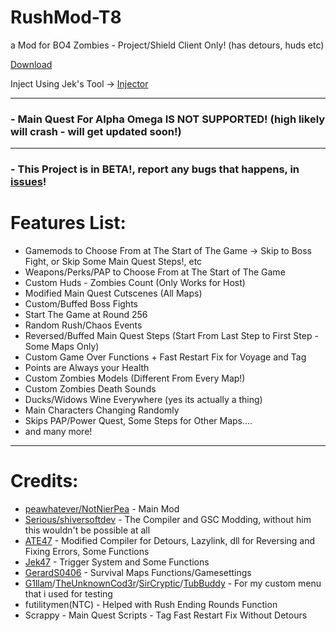 # RushMod-T8
a Mod for BO4 Zombies - Project/Shield Client Only! (has detours, huds etc)

[Download](https://github.com/NotNierPea/RushMod-T8/releases/tag/Releases)

Inject Using Jek's Tool -> [Injector](https://github.com/Jek47/BO4-GSC-Mods/tree/main/Tools/PC)

------------------

### - Main Quest For Alpha Omega IS NOT SUPPORTED! (high likely will crash - will get updated soon!)

------------------

### - This Project is in BETA!, report any bugs that happens, in [issues](https://github.com/NotNierPea/RushMod-T8/issues)!

# Features List:

- Gamemods to Choose From at The Start of The Game -> Skip to Boss Fight, or Skip Some Main Quest Steps!, etc
- Weapons/Perks/PAP to Choose From at The Start of The Game
- Custom Huds - Zombies Count (Only Works for Host)
- Modified Main Quest Cutscenes (All Maps)
- Custom/Buffed Boss Fights
- Start The Game at Round 256
- Random Rush/Chaos Events
- Reversed/Buffed Main Quest Steps (Start From Last Step to First Step - Some Maps Only)
- Custom Game Over Functions + Fast Restart Fix for Voyage and Tag
- Points are Always your Health
- Custom Zombies Models (Different From Every Map!)
- Custom Zombies Death Sounds
- Ducks/Widows Wine Everywhere (yes its actually a thing)
- Main Characters Changing Randomly
- Skips PAP/Power Quest, Some Steps for Other Maps....
- and many more!

------------------

# Credits:
- [peawhatever/NotNierPea](https://github.com/NotNierPea) - Main Mod
- [Serious/shiversoftdev](https://www.github.com/shiversoftdev) - The Compiler and GSC Modding, without him this wouldn't be possible at all
- [ATE47](https://github.com/ate47) - Modified Compiler for Detours, Lazylink, dll for Reversing and Fixing Errors, Some Functions
- [Jek47](https://github.com/Jek47) - Trigger System and Some Functions
- [GerardS0406](https://github.com/GerardS0406) - Survival Maps Functions/Gamesettings
- [G1llam](https://github.com/G1llam/)/[TheUnknownCod3r](https://github.com/TheUnknownCod3r)/[SirCryptic](https://github.com/SirCryptic)/[TubBuddy](https://www.github.com/TubBuddy) - For my custom menu that i used for testing
- futilitymen(NTC) - Helped with Rush Ending Rounds Function
- Scrappy - Main Quest Scripts - Tag Fast Restart Fix Without Detours



